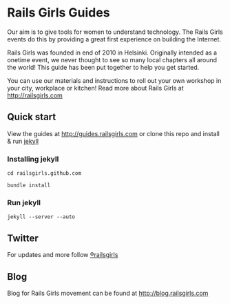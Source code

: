 # Rails Girls Guides

Our aim is to give tools for women to understand technology. The Rails Girls events do this by providing a great first experience on building the Internet.

Rails Girls was founded in end of 2010 in Helsinki. Originally intended as a onetime event, we never thought to see so many local chapters all around the world! This guide has been put together to help you get started.

You can use our materials and instructions to roll out your own workshop in your city, workplace or kitchen! Read more about Rails Girls at http://railsgirls.com

## Quick start

View the guides at http://guides.railsgirls.com or clone this repo and install & run [jekyll](https://github.com/mojombo/jekyll)

### Installing jekyll

`cd railsgirls.github.com`

`bundle install`

### Run jekyll

`jekyll --server --auto`

## Twitter

For updates and more follow [®railsgirls](https://twitter.com/railsgirls)

## Blog 

Blog for Rails Girls movement can be found at http://blog.railsgirls.com